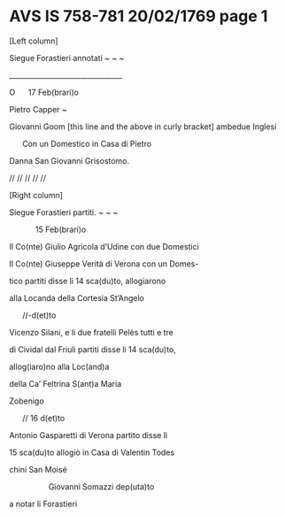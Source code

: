 # AVS IS 758-781 20/02/1769 page 1


\[Left column\]

Siegue Forastieri annotati \~ \~ \~

\_\_\_\_\_\_\_\_\_\_\_\_\_\_\_\_\_\_\_\_\_\_\_\_\_\_\_\_\_\_\_\_

O&nbsp;&nbsp;&nbsp;&nbsp;&nbsp;&nbsp;17 Feb(brari)o

Pietro Capper \~

Giovanni Goom \[this line and the above in curly bracket\] ambedue Inglesi

&nbsp;&nbsp;&nbsp;&nbsp;&nbsp;&nbsp;Con un Domestico in Casa di Pietro 

Danna San Giovanni Grisostomo.

//  // // // //

\[Right column\]

Siegue Forastieri partiti. \~ \~ \~

&nbsp;&nbsp;&nbsp;&nbsp;&nbsp;&nbsp;&nbsp;&nbsp;&nbsp;&nbsp;&nbsp;&nbsp;15 Feb(brari)o

Il Co(nte) Giulio Agricola d’Udine con due Domestici

Il Co(nte) Giuseppe Verità di Verona con un Domes-

tico partiti disse li 14 sca(du)to, allogiarono

alla Locanda della Cortesia St’Angelo

&nbsp;&nbsp;&nbsp;&nbsp;&nbsp;&nbsp;//-d(et)to

Vicenzo Silani, e li due fratelli Pelès tutti e tre

di Cividal dal Friuli partiti disse li 14 sca(du)to, 

allog(iaro)no alla Loc(and)a

 della Ca’ Feltrina S(ant)a Maria

Zobenigo

&nbsp;&nbsp;&nbsp;&nbsp;&nbsp;&nbsp;// 16 d(et)to

Antonio Gasparetti di Verona partito disse li 

15 sca(du)to allogiò in Casa di Valentin Todes

chini San Moisé

&nbsp;&nbsp;&nbsp;&nbsp;&nbsp;&nbsp;&nbsp;&nbsp;&nbsp;&nbsp;&nbsp;&nbsp;&nbsp;&nbsp;&nbsp;&nbsp;&nbsp;&nbsp;Giovanni Somazzi dep(uta)to 

a notar li Forastieri